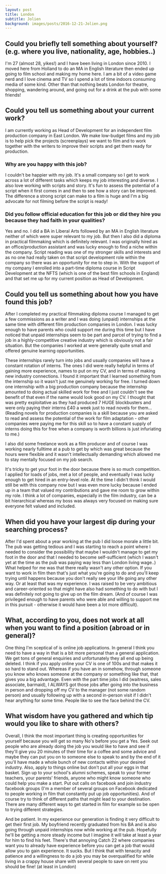 ```yaml
---
layout: post
title: London
subtitle: Jolien
background: images/posts/2016-12-21-Jolien.png
---
```


## Could you briefly tell something about yourself? (e.g. where you live, nationality, age, hobbies..)

I'm 27 (almost 28, yikes!) and I have been living in London since 2010. I moved here from Holland to do an MA in English literature then ended up going to film school and making my home here. I am a bit of a video game nerd and I love cinema and TV so I spend a lot of time indoors consuming media of some kind. Other than that nothing beats London for theatre, shopping, wandering around, and going out for a drink at the pub with some friends!

## Could you tell us something about your current work?

I am currently working as Head of Development for an independent film production company in East London. We make low-budget films and my job is to help pick the projects (screenplays) we want to film and to work together with the writers to improve their scripts and get them ready for production.

### Why are you happy with this job?

I couldn't be happier with my job. It's a small company so I get to work across a lot of different tasks which keeps my job interesting and diverse. I also love working with scripts and story. It's fun to assess the potential of a script when it first comes in and then to see how a story can be improved. The difference a strong script can make to a film is huge and I'm a big advocate for not filming before the script is ready!

### Did you follow official education for this job or did they hire you because they had faith in your qualities?

Yes and no. I did a BA in Liberal Arts followed by an MA in English literature neither of which were super relevant to my job. But then I also did a diploma in practical filmmaking which is definitely relevant. I was originally hired as an office/production assistant and was lucky enough to find a niche within the company. Script reading was one of my stronger skills and interests and as no one had really taken on that script development role within the company so there was an opportunity for me to step in. With the support of my company I enrolled into a part-time diploma course in Script Development at the NFTS (which is one of the best film schools in England) and that set me up for my current position as Head of Development.

## Could you tell us something about how you have found this job?

After I completed my practical filmmaking diploma course I managed to get a few commissions as a writer and I was doing (unpaid) internships at the same time with different film production companies in London. I was lucky enough to have parents who could support me during this time but I have noticed that unpaid internships seem to be part and parcel of trying to find a job in a highly-competitive creative industry which is obviously not a fair situation. But the companies I worked at were generally quite small and offered genuine learning opportunities.

These internships rarely turn into jobs and usually companies will have a constant rotation of interns. The ones I did  were really helpful in terms of gaining more experience, names to put on my CV, and in terms of making new industry connections. I found it important that I learned something from the internship so it wasn't just me genuinely working for free. I turned down one internship with a big production company because the internship amounted to doing actual skilled work for free and I just couldn't see the benefit of that even if the name would look good on my CV. I thought that was pretty exploitative as they had produced 7 HUGE blockbusters and were only paying their interns £40 a week just to read novels for them... (Reading novels for production companies is a skill because you are asked to read and assess the potential of the work for film adaptation - other companies were paying me for this skill so to have a constant supply of interns doing this for free when a company is worth billions is just infuriating to me.)

I also did some freelance work as a film producer and of course I was working nearly fulltime at a pub to get by which was great because the hours were flexible and it wasn't intellectually demanding which allowed me to stay mentally focused on my job search.

It's tricky to get your foot in the door because there is so much competition. I applied for loads of jobs, met a lot of people, and eventually I was lucky enough to get hired in an entry-level role. At the time I didn't think I would still be with this company now but I was even more lucky because I ended up in a team that valued my contributions and gave me room to grow within my role. I think a lot of companies, especially in the film industry, can be a bit hierarchical whereas my boss was always very focused on making sure everyone felt valued and included.

## When did you have your largest dip during your searching process?

After I'd spent about a year working at the pub I did loose morale a little bit. The pub was getting tedious and I was starting to reach a point where I needed to consider the possibility that maybe I wouldn't manage to get my foot in the door and that I needed to become self-sufficient (which I wasn't yet at the time as the pub was paying way less than London living wage..) What helped for me was that there really wasn't any other option. If you want to work in film then that's just what you're going to do and you'll keep trying until happens because you don't really see your life going any other way. Or at least that was my experience. I was raised to be very ambitious and career-oriented so that might have also had something to do with but I was definitely not going to give up on the film dream. (And of course I was privileged enough to have parents who were able and willing to support me in this pursuit - otherwise it would have been a lot more difficult).

## What, according to you, does not work at all when you want to find a position (abroad or in general)?

One thing I'm sceptical of is online job applications. In general I think you need to have a way in that is a bit more personal than a general application. We get tons of general enquiries and unfortunately they all end up being deleted. I think if you apply online your CV is one of 100s and that makes it so hard to stand out. Whereas if you have an in somehow, through someone you know who knows someone at the company or something like that, that gives you a big advantage. Even with the part time jobs I did (waitress, sales associate, barmaid), I ALWAYS got those jobs after going into the business in person and dropping off my CV to the manager (not some random person) and usually following up with a second in-person visit if I didn't hear anything for some time. People like to see the face behind the CV.

## What wisdom have you gathered and which tip would you like to share with others?

Overall, I think the most important thing is creating opportunities for yourself because you will get so many No's before you get a Yes. Seek out people who are already doing the job you would like to have and see if they'll give you 20 minutes of their time for a coffee and some advice and maybe they can put you on to someone else to speak to and by the end of it you'll have made a whole bunch of new contacts within your desired industry. Also, apply to things online but don't put all your eggs in that basket. Sign up to your school's alumni schemes, speak to your former teachers, your parents' friends, anyone who might know someone who could help you make a start. Put out calls on facebook and join industry facebook groups (I'm a member of several groups on Facebook dedicated to people working in film that constantly put up job opportunities). And of course try to think of different paths that might lead to your destination. There are many different ways to get started in film for example so be open to trying different strategies.

And be patient. In my experience our generation is finding it very difficult to get their first job. My boyfriend recently graduated from his BA and is also going through unpaid internships now while working at the pub. Hopefully he'll be getting a more steady income but I imagine it will take at least a year for him to find his feet. There's that annoying Catch 22 where companies want you to already have experience before you can get a job that would allow you to gain experience. It sucks. But I think that with tenacity and patience and a willingness to do a job you may be overqualified for while living in a crappy house share with several people to save on rent you should be fine! (at least in London)